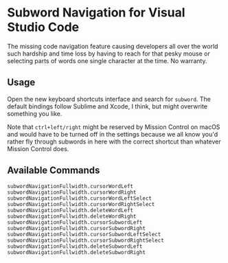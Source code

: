 # Subword Navigation for Visual Studio Code

The missing code navigation feature causing developers all over the world such hardship and time loss by having to reach for that pesky mouse or selecting parts of words one single character at the time. No warranty.

## Usage

Open the new keyboard shortcuts interface and search for `subword`. The default bindings follow Sublime and Xcode, I think, but might overwrite something you like.

Note that `ctrl+left/right` might be reserved by Mission Control on macOS and would have to be turned off in the settings because we all know you'd rather fly through subwords in here with the correct shortcut than whatever Mission Control does.

## Available Commands

```
subwordNavigationFullwidth.cursorWordLeft
subwordNavigationFullwidth.cursorWordRight
subwordNavigationFullwidth.cursorWordLeftSelect
subwordNavigationFullwidth.cursorWordRightSelect
subwordNavigationFullwidth.deleteWordLeft
subwordNavigationFullwidth.deleteWordRight
subwordNavigationFullwidth.cursorSubwordLeft
subwordNavigationFullwidth.cursorSubwordRight
subwordNavigationFullwidth.cursorSubwordLeftSelect
subwordNavigationFullwidth.cursorSubwordRightSelect
subwordNavigationFullwidth.deleteSubwordLeft
subwordNavigationFullwidth.deleteSubwordRight
```
